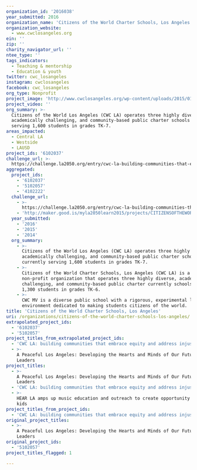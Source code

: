 ```yaml
---
organization_id: '2016038'
year_submitted: 2016
organization_name: 'Citizens of the World Charter Schools, Los Angeles'
organization_website:
  - www.cwclosangeles.org
ein: ''
zip: ''
charity_navigator_url: ''
ntee_type: ''
tags_indicators:
  - Teaching & mentorship
  - Education & youth
twitter: cwc_losangeles
instagram: cwclosangeles
facebook: cwc_losangeles
org_type: Nonprofit
project_image: 'http://www.cwclosangeles.org/wp-content/uploads/2015/01/bg6.jpg'
project_video: ''
org_summary: >-
  Citizens of the World Los Angeles (CWC LA) operates three highly diverse,
  academically challenging, and community-based public charter schools currently
  serving 1,600 students in grades TK-7.
areas_impacted:
  - Central LA
  - Westside
  - LAUSD
project_ids: '6102037'
challenge_url: >-
  https://challenge.la2050.org/entry/cwc-la-building-communities-that-embrace-equity-and-address-injustice
aggregated:
  project_ids:
    - '6102037'
    - '5102057'
    - '4102222'
  challenge_url:
    - >-
      https://challenge.la2050.org/entry/cwc-la-building-communities-that-embrace-equity-and-address-injustice
    - 'http://maker.good.is/myla2050learn2015/projects/CITIZENSOFTHEWORLD.html'
  year_submitted:
    - '2016'
    - '2015'
    - '2014'
  org_summary:
    - >-
      Citizens of the World Los Angeles (CWC LA) operates three highly diverse,
      academically challenging, and community-based public charter schools
      currently serving 1,600 students in grades TK-7.
    - >-
      Citizens of the World Charter Schools, Los Angeles (CWC LA) is a
      non-profit organization that operates three highly diverse, academically
      challenging, and community-based public charter currently schools serving
      1,300 students in grades TK-6.
    - >-
      CWC MV is a diverse public school with a rigorous, experimental learning
      environment dedicated to making students citizens of the world.
title: 'Citizens of the World Charter Schools, Los Angeles'
uri: /organizations/citizens-of-the-world-charter-schools-los-angeles/
extrapolated_project_ids:
  - '6102037'
  - '5102057'
project_titles_from_extrapolated_project_ids:
  - 'CWC LA: building communities that embrace equity and address injustice'
  - >-
    A Peaceful Los Angeles: Developing the Hearts and Minds of Our Future
    Leaders
project_titles:
  - >-
    A Peaceful Los Angeles: Developing the Hearts and Minds of Our Future
    Leaders
  - 'CWC LA: building communities that embrace equity and address injustice'
  - >-
    HEAR LA amps up music education and outreach to create opportunity for LA
    kids
project_titles_from_project_ids:
  - 'CWC LA: building communities that embrace equity and address injustice'
original_project_titles:
  - >-
    A Peaceful Los Angeles: Developing the Hearts and Minds of Our Future
    Leaders
original_project_ids:
  - '5102057'
project_titles_flagged: 1

---
```

